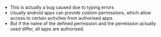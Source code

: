 - This is actually a bug caused due to typing errors
- Usually android apps can provide custom permissions, which allow access to certain activities from authorised apps.
- But if the name of the defined permission and the permission actually used differ, all apps are authorised.
